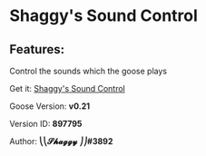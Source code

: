 # Shaggy's Sound Control

## Features:
Control the sounds which the goose plays

Get it: [Shaggy's Sound Control](https://drive.google.com/file/d/1uhJ71TSxWYS5Ctwyhv6ggInvMDgvTZCy/view)

Goose Version: **v0.21**

Version ID: **897795**

Author: **⎝⎝𝓢𝓱𝓪𝓰𝓰𝔂 ⎠⎠#3892**
